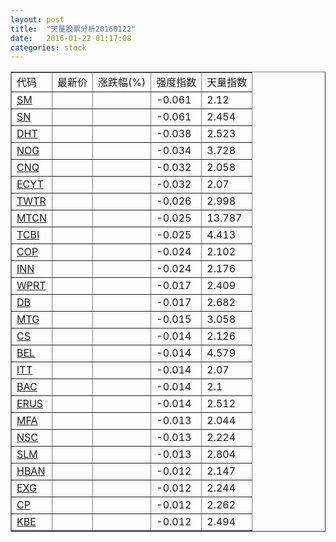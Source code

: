 ```yaml
---
layout: post
title:  "天量股票分析20160122"
date:   2016-01-22 01:17:08
categories: stock
---
```

<script type="text/javascript">
var stockList = []
stockList.push('gb_sm');
stockList.push('gb_sn');
stockList.push('gb_dht');
stockList.push('gb_nog');
stockList.push('gb_cnq');
stockList.push('gb_ecyt');
stockList.push('gb_twtr');
stockList.push('gb_mtcn');
stockList.push('gb_tcbi');
stockList.push('gb_cop');
stockList.push('gb_inn');
stockList.push('gb_wprt');
stockList.push('gb_db');
stockList.push('gb_mtg');
stockList.push('gb_cs');
stockList.push('gb_bel');
stockList.push('gb_itt');
stockList.push('gb_bac');
stockList.push('gb_erus');
stockList.push('gb_mfa');
stockList.push('gb_nsc');
stockList.push('gb_slm');
stockList.push('gb_hban');
stockList.push('gb_exg');
stockList.push('gb_cp');
stockList.push('gb_kbe');
</script>

<table border="1">
 <tr>
  <td>代码</td>
  <td>最新价</td>
  <td>涨跌幅(%)</td>
 <td>强度指数</td>
 <td>天量指数</td>
</tr>
  <tr id="sm"><td><a href="http://stock.finance.sina.com.cn/usstock/quotes/SM.html" target="_blank">SM</a></td><td></td><td></td><td>-0.061</td><td>2.12</td></tr>
  <tr id="sn"><td><a href="http://stock.finance.sina.com.cn/usstock/quotes/SN.html" target="_blank">SN</a></td><td></td><td></td><td>-0.061</td><td>2.454</td></tr>
  <tr id="dht"><td><a href="http://stock.finance.sina.com.cn/usstock/quotes/DHT.html" target="_blank">DHT</a></td><td></td><td></td><td>-0.038</td><td>2.523</td></tr>
  <tr id="nog"><td><a href="http://stock.finance.sina.com.cn/usstock/quotes/NOG.html" target="_blank">NOG</a></td><td></td><td></td><td>-0.034</td><td>3.728</td></tr>
  <tr id="cnq"><td><a href="http://stock.finance.sina.com.cn/usstock/quotes/CNQ.html" target="_blank">CNQ</a></td><td></td><td></td><td>-0.032</td><td>2.058</td></tr>
  <tr id="ecyt"><td><a href="http://stock.finance.sina.com.cn/usstock/quotes/ECYT.html" target="_blank">ECYT</a></td><td></td><td></td><td>-0.032</td><td>2.07</td></tr>
  <tr id="twtr"><td><a href="http://stock.finance.sina.com.cn/usstock/quotes/TWTR.html" target="_blank">TWTR</a></td><td></td><td></td><td>-0.026</td><td>2.998</td></tr>
  <tr id="mtcn"><td><a href="http://stock.finance.sina.com.cn/usstock/quotes/MTCN.html" target="_blank">MTCN</a></td><td></td><td></td><td>-0.025</td><td>13.787</td></tr>
  <tr id="tcbi"><td><a href="http://stock.finance.sina.com.cn/usstock/quotes/TCBI.html" target="_blank">TCBI</a></td><td></td><td></td><td>-0.025</td><td>4.413</td></tr>
  <tr id="cop"><td><a href="http://stock.finance.sina.com.cn/usstock/quotes/COP.html" target="_blank">COP</a></td><td></td><td></td><td>-0.024</td><td>2.102</td></tr>
  <tr id="inn"><td><a href="http://stock.finance.sina.com.cn/usstock/quotes/INN.html" target="_blank">INN</a></td><td></td><td></td><td>-0.024</td><td>2.176</td></tr>
  <tr id="wprt"><td><a href="http://stock.finance.sina.com.cn/usstock/quotes/WPRT.html" target="_blank">WPRT</a></td><td></td><td></td><td>-0.017</td><td>2.409</td></tr>
  <tr id="db"><td><a href="http://stock.finance.sina.com.cn/usstock/quotes/DB.html" target="_blank">DB</a></td><td></td><td></td><td>-0.017</td><td>2.682</td></tr>
  <tr id="mtg"><td><a href="http://stock.finance.sina.com.cn/usstock/quotes/MTG.html" target="_blank">MTG</a></td><td></td><td></td><td>-0.015</td><td>3.058</td></tr>
  <tr id="cs"><td><a href="http://stock.finance.sina.com.cn/usstock/quotes/CS.html" target="_blank">CS</a></td><td></td><td></td><td>-0.014</td><td>2.126</td></tr>
  <tr id="bel"><td><a href="http://stock.finance.sina.com.cn/usstock/quotes/BEL.html" target="_blank">BEL</a></td><td></td><td></td><td>-0.014</td><td>4.579</td></tr>
  <tr id="itt"><td><a href="http://stock.finance.sina.com.cn/usstock/quotes/ITT.html" target="_blank">ITT</a></td><td></td><td></td><td>-0.014</td><td>2.07</td></tr>
  <tr id="bac"><td><a href="http://stock.finance.sina.com.cn/usstock/quotes/BAC.html" target="_blank">BAC</a></td><td></td><td></td><td>-0.014</td><td>2.1</td></tr>
  <tr id="erus"><td><a href="http://stock.finance.sina.com.cn/usstock/quotes/ERUS.html" target="_blank">ERUS</a></td><td></td><td></td><td>-0.014</td><td>2.512</td></tr>
  <tr id="mfa"><td><a href="http://stock.finance.sina.com.cn/usstock/quotes/MFA.html" target="_blank">MFA</a></td><td></td><td></td><td>-0.013</td><td>2.044</td></tr>
  <tr id="nsc"><td><a href="http://stock.finance.sina.com.cn/usstock/quotes/NSC.html" target="_blank">NSC</a></td><td></td><td></td><td>-0.013</td><td>2.224</td></tr>
  <tr id="slm"><td><a href="http://stock.finance.sina.com.cn/usstock/quotes/SLM.html" target="_blank">SLM</a></td><td></td><td></td><td>-0.013</td><td>2.804</td></tr>
  <tr id="hban"><td><a href="http://stock.finance.sina.com.cn/usstock/quotes/HBAN.html" target="_blank">HBAN</a></td><td></td><td></td><td>-0.012</td><td>2.147</td></tr>
  <tr id="exg"><td><a href="http://stock.finance.sina.com.cn/usstock/quotes/EXG.html" target="_blank">EXG</a></td><td></td><td></td><td>-0.012</td><td>2.244</td></tr>
  <tr id="cp"><td><a href="http://stock.finance.sina.com.cn/usstock/quotes/CP.html" target="_blank">CP</a></td><td></td><td></td><td>-0.012</td><td>2.262</td></tr>
  <tr id="kbe"><td><a href="http://stock.finance.sina.com.cn/usstock/quotes/KBE.html" target="_blank">KBE</a></td><td></td><td></td><td>-0.012</td><td>2.494</td></tr>
</table>
